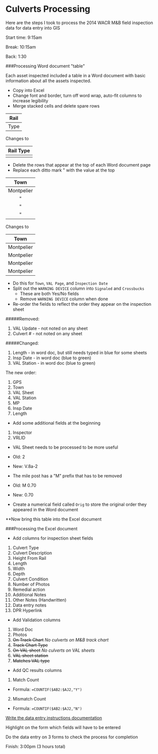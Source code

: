Culverts Processing
=====================

Here are the steps I took to process the 2014 WACR M&B field inspection data for data entry into GIS

Start time: 9:15am

Break: 10:15am

Back: 1:30

###Processing Word document "table"

Each asset inspected included a table in a Word document with basic information about all the assets inspected.

- Copy into Excel
- Change font and border, turn off word wrap, auto-fit columns to increase legibility
- Merge stacked cells and delete spare rows

|Rail|  
|----|
|Type|

Changes to

|Rail Type|
|---------|
|         |

- Delete the rows that appear at the top of each Word document page
- Replace each ditto mark " with the value at the top

|Town|
|:---:|
|Montpelier|
|"|
|"|
|"|

Changes to

|Town|
|:---:|
|Montpelier|
|Montpelier|
|Montpelier|
|Montpelier|

- Do this for `Town`, `VAL Page`, and `Inspection Date`  
- Split out the `WARNING DEVICE` column into `Signaled` and `Crossbucks`  
  - These are both Yes/No fields
  - Remove `WARNING DEVICE` column when done
- Re-order the fields to reflect the order they appear on the inspection sheet

#####Removed:
1. VAL Update - not noted on any sheet
2. Culvert # - not noted on any sheet

#####Changed:
1. Length - in word doc, but still needs typed in blue for some sheets
2. Insp Date - in word doc (blue to green)
3. VAL Station - in word doc (blue to green)

The new order:

1. GPS
2. Town
3. VAL Sheet
4. VAL Station
5. MP
6. Insp Date
7. Length
 
- Add some additional fields at the beginning
  
1. Inspector
2. VRLID

- VAL Sheet needs to be processed to be more useful

- Old: 2
- New: V.8a-2

- The mile post has a "M" prefix that has to be removed

- Old: M 0.70
- New: 0.70

- Create a numerical field called `Orig` to store the original order they appeared in the Word document

**Now bring this table into the Excel document

###Processing the Excel document

- Add columns for inspection sheet fields

1. Culvert Type
2. Culvert Description
3. Height From Rail
4. Length
5. Width
6. Depth
7. Culvert Condition
7. Number of Photos
8. Remedial action
9. Additional Notes
9. Other Notes (Handwritten)
11. Data entry notes
12. DPR Hyperlink

- Add Validation columns

1. Word Doc
2. Photos
3. ~~On Track Chart~~ _No culverts on M&B track chart_  
4. ~~Track Chart Type~~
5. ~~On VAL sheet~~ _No culverts on VAL sheets_
6. ~~VAL sheet station~~
7. ~~Matches VAL type~~

- Add QC results columns

1. Match Count
  - Formula: `=COUNTIF($AB2:$AJ2,"Y")`  
2. Mismatch Count
  - Formula: `=COUNTIF($AB2:$AJ2,"N")`  

[Write the data entry instructions documentation](https://github.com/VTrans-Rail/inspection-processing/blob/master/M%26B%20Culverts%20Instructions.md)

Highlight on the form which fields will have to be entered

Do the data entry on 3 forms to check the process for completion

Finish: 3:00pm (3 hours total)
